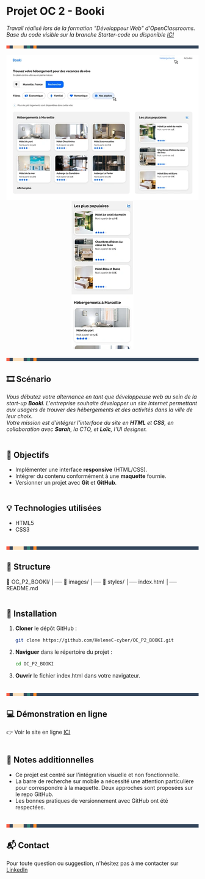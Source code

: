 # Projet OC 2 - Booki

<i>Travail réalisé lors de la formation "Développeur Web" d'OpenClassrooms.<br>Base du code visible sur la branche Starter-code ou disponible [ICI](https://github.com/OpenClassrooms-Student-Center/booki-starter-code)</i>

![Séparateur coloré](./images/Readme-separation.png)

<p align="center">
  <img src="./images/Readme-desktop.webp" alt="Capture d'écran de Booki sur ordinateur">
  <img src="./images/Readme-mobile.webp" alt="Capture d'écran de Booki sur mobile">
</p>

![Séparateur coloré](./images/Readme-separation.png)

## 🎞️ Scénario
<i>Vous débutez votre alternance en tant que développeuse web au sein de la start-up **Booki**. L'entreprise souhaite développer un site Internet permettant aux usagers de trouver des hébergements et des activités dans la ville de leur choix.  
Votre mission est d'intégrer l'interface du site en **HTML** et **CSS**, en collaboration avec **Sarah**, la CTO, et **Loïc**, l'UI designer.</i>
<br><br>

## 🎯 Objectifs
- Implémenter une interface **responsive** (HTML/CSS).
- Intégrer du contenu conformément à une **maquette** fournie.
- Versionner un projet avec **Git** et **GitHub**.
<br><br>

## 💡 Technologies utilisées
- HTML5
- CSS3
<br><br>

![Séparateur coloré](./images/Readme-separation.png)

## 📂 Structure
📁 OC_P2_BOOKI/ │── 📁 images/ │── 📁 styles/ │── index.html │── README.md
<br><br>

## 🚀 Installation
1. **Cloner** le dépôt GitHub :
   ```bash
   git clone https://github.com/HeleneC-cyber/OC_P2_BOOKI.git
2. **Naviguer** dans le répertoire du projet :
   ```bash
   cd OC_P2_BOOKI
2. **Ouvrir** le fichier index.html dans votre navigateur.
<br><br>

![Séparateur coloré](./images/Readme-separation.png)

## 💻 Démonstration en ligne
👉 Voir le site en ligne [ICI](https://helenec-cyber.github.io/OC_P2_BOOKI/)
<br><br>

## 📝 Notes additionnelles
- Ce projet est centré sur l'intégration visuelle et non fonctionnelle.
- La barre de recherche sur mobile a nécessité une attention particulière pour correspondre à la maquette. Deux approches sont proposées sur le repo GitHub.
- Les bonnes pratiques de versionnement avec GitHub ont été respectées.
<br><br>

![Séparateur coloré](./images/Readme-separation.png)

## 📬 Contact
Pour toute question ou suggestion, n'hésitez pas à me contacter sur [LinkedIn](https://www.linkedin.com/in/helene-canovas-48710b141/)